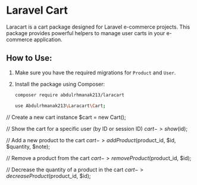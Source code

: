 # Laravel Cart

Laracart is a cart package designed for Laravel e-commerce projects. This package provides powerful helpers to manage user carts in your e-commerce application.

## How to Use:

1. Make sure you have the required migrations for `Product` and `User`.

2. Install the package using Composer:

   ```bash
   composer require abdulrhmanak213/laracart

   use Abdulrhmanak213\Laracart\Cart;

// Create a new cart instance
$cart = new Cart();

// Show the cart for a specific user (by ID or session ID)
$cart->show($id);

// Add a new product to the cart
$cart->addProduct($product_id, $id, $quantity, $note);

// Remove a product from the cart
$cart->removeProduct($product_id, $id);

// Decrease the quantity of a product in the cart
$cart->decreaseProduct($product_id, $id);
